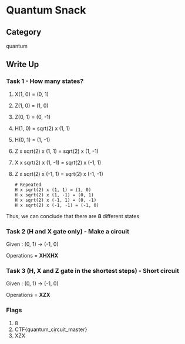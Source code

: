 # Quantum Snack

## Category

quantum

## Write Up

### Task 1 - How many states?

1. X(1, 0) = (0, 1)
2. Z(1, 0) = (1, 0)
3. Z(0, 1) = (0, -1)
4. H(1, 0) = sqrt(2) x (1, 1)
5. H(0, 1) = (1, -1)
6. Z x sqrt(2) x (1, 1) = sqrt(2) x (1, -1)
7. X x sqrt(2) x (1, -1) = sqrt(2) x (-1, 1)
8. Z x sqrt(2) x (-1, 1) = sqrt(2) x (-1, -1)

    ```text
    # Repeated
    H x sqrt(2) x (1, 1) = (1, 0)
    H x sqrt(2) x (1, -1) = (0, 1)
    H x sqrt(2) x (-1, 1) = (0, -1)
    H x sqrt(2) x (-1, -1) = (-1, 0)
    ```

Thus, we can conclude that there are __8__ different states

### Task 2 (H and X gate only) - Make a circuit

Given : (0, 1) -> (-1, 0)

Operations = __XHXHX__

### Task 3 (H, X and Z gate in the __shortest__ steps) - Short circuit

Given : (0, 1) -> (-1, 0)

Operations = __XZX__

### Flags

1. 8
2. CTF{quantum_circuit_master}
3. XZX
